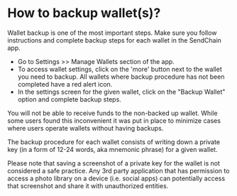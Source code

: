 # How to backup wallet(s)?

Wallet backup is one of the most important steps. Make sure you follow instructions and complete backup steps for each wallet in the SendChain app.

- Go to Settings >> Manage Wallets section of the app.
- To access wallet settings, click on the 'more' button next to the wallet you need to backup. All wallets where backup procedure has not been completed have a red alert icon.
- In the settings screen for the given wallet, click on the "Backup Wallet" option and complete backup steps.

You will not be able to receive funds to the non-backed up wallet. While some users found this inconvenient it was put in place to minimize cases where users operate wallets without having backups.

The backup procedure for each wallet consists of writing down a private key (in a form of 12-24 words, aka mnemonic phrase) for a given wallet.

Please note that saving a screenshot of a private key for the wallet is not considered a safe practice. Any 3rd party application that has permission to access a photo library on a device (i.e. social apps) can potentially access that screenshot and share it with unauthorized entities.
